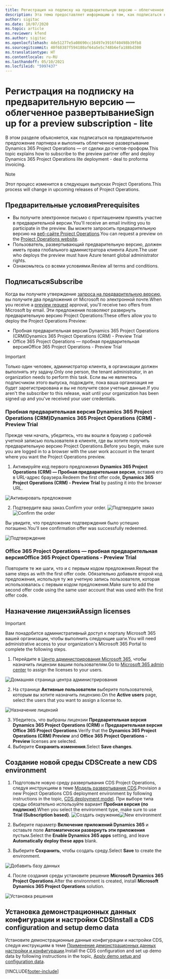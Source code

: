 ```yaml
---
title: Регистрация на подписку на предварительную версию — облегченное развертывание
description: Эта тема предоставляет информацию о том, как подписаться на развертывание и развернуть развертывание Project Operations Lite — от сделки до счетов-проформ.
author: sigitac
ms.date: 10/07/2020
ms.topic: article
ms.reviewer: kfend
ms.author: sigitac
ms.openlocfilehash: 4de51277e5a08690cc16497e3916f40498b39fb8
ms.sourcegitcommit: 40f68387f594180af64a5e5c748b6efa188bd300
ms.translationtype: HT
ms.contentlocale: ru-RU
ms.lasthandoff: 05/10/2021
ms.locfileid: "5997437"
---
```

# <a name="sign-up-for-a-preview-subscription---lite"></a><span data-ttu-id="038dd-103">Регистрация на подписку на предварительную версию — облегченное развертывание</span><span class="sxs-lookup"><span data-stu-id="038dd-103">Sign up for a preview subscription - lite</span></span> 

<span data-ttu-id="038dd-104">В этом разделе объясняется, как подписаться на предварительное предложение партнера и выполнить облегченное развертывание Dynamics 365 Project Operations — от сделки до счетов-проформ.</span><span class="sxs-lookup"><span data-stu-id="038dd-104">This topic explains how to subscribe to the preview partner offer and deploy Dynamics 365 Project Operations lite deployment - deal to proforma invoicing.</span></span>

> [!NOTE]
> <span data-ttu-id="038dd-105">Этот процесс изменится в следующих выпусках Project Operations.</span><span class="sxs-lookup"><span data-stu-id="038dd-105">This process will change in upcoming releases of Project Operations.</span></span>

## <a name="prerequisites"></a><span data-ttu-id="038dd-106">Предварительные условия</span><span class="sxs-lookup"><span data-stu-id="038dd-106">Prerequisites</span></span>

- <span data-ttu-id="038dd-107">Вы получите электронное письмо с приглашением принять участие в предварительной версии.</span><span class="sxs-lookup"><span data-stu-id="038dd-107">You'll receive an email inviting you to participate in the preview.</span></span> <span data-ttu-id="038dd-108">Вы можете запросить предварительную версию на [веб-сайте Project Operations](https://dynamics.microsoft.com/en-us/project-operations/overview/).</span><span class="sxs-lookup"><span data-stu-id="038dd-108">You can request a preview on the [Project Operations website](https://dynamics.microsoft.com/en-us/project-operations/overview/).</span></span>
- <span data-ttu-id="038dd-109">Пользователь, развертывающий предварительную версию, должен иметь права глобального администратора клиента Azure.</span><span class="sxs-lookup"><span data-stu-id="038dd-109">The user who deploys the preview must have Azure tenant global administrator rights.</span></span>
- <span data-ttu-id="038dd-110">Ознакомьтесь со всеми условиями.</span><span class="sxs-lookup"><span data-stu-id="038dd-110">Review all terms and conditions.</span></span>

## <a name="subscribe"></a><span data-ttu-id="038dd-111">Подписаться</span><span class="sxs-lookup"><span data-stu-id="038dd-111">Subscribe</span></span>

<span data-ttu-id="038dd-112">Когда вы получите утверждение [запроса на предварительную версию](https://forms.office.com/FormsPro/Pages/ResponsePage.aspx?id=v4j5cvGGr0GRqy180BHbR56j8lZs0FdAvwT75_WNFyxUMkRDV1NYQU5TNjE2VjhKOVBUNVg2R0s1NC4u), вы получите два предложения от Microsoft по электронной почте.</span><span class="sxs-lookup"><span data-stu-id="038dd-112">When you receive a [preview request](https://forms.office.com/FormsPro/Pages/ResponsePage.aspx?id=v4j5cvGGr0GRqy180BHbR56j8lZs0FdAvwT75_WNFyxUMkRDV1NYQU5TNjE2VjhKOVBUNVg2R0s1NC4u) approval, you'll receive two offers from Microsoft by email.</span></span> <span data-ttu-id="038dd-113">Эти предложения позволяют развернуть предварительную версию Project Operations:</span><span class="sxs-lookup"><span data-stu-id="038dd-113">These offers allow you to deploy the Project Operations Preview:</span></span>

- <span data-ttu-id="038dd-114">Пробная предварительная версия Dynamics 365 Project Operations (CRM)</span><span class="sxs-lookup"><span data-stu-id="038dd-114">Dynamics 365 Project Operations (CRM) - Preview Trial</span></span>
- <span data-ttu-id="038dd-115">Office 365 Project Operations — пробная предварительная версия</span><span class="sxs-lookup"><span data-stu-id="038dd-115">Office 365 Project Operations - Preview Trial</span></span>

> [!IMPORTANT]
> <span data-ttu-id="038dd-116">Только один человек, администратор клиента, в организации должен выполнять эту задачу.</span><span class="sxs-lookup"><span data-stu-id="038dd-116">Only one person, the tenant administrator, in an organization needs to perform this task.</span></span> <span data-ttu-id="038dd-117">Если вы не являетесь подписчиком этого выпуска, подождите, пока ваша организация не будет зарегистрирована и вы не получите свои учетные данные.</span><span class="sxs-lookup"><span data-stu-id="038dd-117">If you aren't the subscriber to this release, wait until your organization has been signed up and you've received your user credentials.</span></span>

### <a name="dynamics-365-project-operations-crm---preview-trial"></a><span data-ttu-id="038dd-118">Пробная предварительная версия Dynamics 365 Project Operations (CRM)</span><span class="sxs-lookup"><span data-stu-id="038dd-118">Dynamics 365 Project Operations (CRM) - Preview Trial</span></span> 

<span data-ttu-id="038dd-119">Прежде чем начать, убедитесь, что вы вошли в браузер с рабочей учетной записью пользователя в клиенте, где вы хотите получить предварительную версию Project Operations.</span><span class="sxs-lookup"><span data-stu-id="038dd-119">Before you begin, make sure you are logged in to a browser with the user work account in the tenant where you want the Project Operations preview.</span></span>

1. <span data-ttu-id="038dd-120">Активируйте код первого предложения **Dynamics 365 Project Operations (CRM) — Пробная предварительная версия**, вставив его в URL-адрес браузера.</span><span class="sxs-lookup"><span data-stu-id="038dd-120">Redeem the first offer code, **Dynamics 365 Project Operations (CRM) - Preview Trial** by pasting it into the browser URL.</span></span>

![Активировать предложение](./media/16RedeemFirstOfferNew.png)

2. <span data-ttu-id="038dd-122">Подтвердите ваш заказ.</span><span class="sxs-lookup"><span data-stu-id="038dd-122">Confirm your order.</span></span>
<span data-ttu-id="038dd-123">![Подтвердите заказ](./media/17ConfirmOrderNew.png)</span><span class="sxs-lookup"><span data-stu-id="038dd-123">![Confirm the order](./media/17ConfirmOrderNew.png)</span></span>

<span data-ttu-id="038dd-124">Вы увидите, что предложение подтверждения было успешно погашено.</span><span class="sxs-lookup"><span data-stu-id="038dd-124">You'll see confirmation offer was successfully redeemed.</span></span>

![Подтверждение](./media/18OrderConfirmationNew.png)

### <a name="office-365-project-operations---preview-trial"></a><span data-ttu-id="038dd-126">Office 365 Project Operations — пробная предварительная версия</span><span class="sxs-lookup"><span data-stu-id="038dd-126">Office 365 Project Operations - Preview Trial</span></span>

<span data-ttu-id="038dd-127">Повторите те же шаги, что и с первым кодом предложения.</span><span class="sxs-lookup"><span data-stu-id="038dd-127">Repeat the same steps as with the first offer code.</span></span> <span data-ttu-id="038dd-128">Обязательно добавьте второй код предложения, используя ту же учетную запись пользователя, которая использовалась с первым кодом предложения.</span><span class="sxs-lookup"><span data-stu-id="038dd-128">Make sure to add the second offer code using the same user account that was used with the first offer code.</span></span>

## <a name="assign-licenses"></a><span data-ttu-id="038dd-129">Назначение лицензий</span><span class="sxs-lookup"><span data-stu-id="038dd-129">Assign licenses</span></span>

> [!IMPORTANT]
> <span data-ttu-id="038dd-130">Вам понадобится административный доступ к порталу Microsoft 365 вашей организации, чтобы выполнить следующие шаги.</span><span class="sxs-lookup"><span data-stu-id="038dd-130">You will need administrative access to your organization's Microsoft 365 Portal to complete the following steps.</span></span>


1. <span data-ttu-id="038dd-131">Перейдите в [Центр администрирования Microsoft 365](https://portal.office.com/), чтобы назначить лицензии вашим пользователям.</span><span class="sxs-lookup"><span data-stu-id="038dd-131">Go to [Microsoft 365 admin center](https://portal.office.com/) to assign the licenses to your users.</span></span>

![Домашняя страница центра администрирования](./media/14AdminPortal.png)

2. <span data-ttu-id="038dd-133">На странице **Активные пользователи** выберите пользователей, которым вы хотите назначить лицензию.</span><span class="sxs-lookup"><span data-stu-id="038dd-133">On the **Active users** page, select the users that you want to assign a license to.</span></span>

![Назначение лицензий](./media/15AssignLicenses.png)

3. <span data-ttu-id="038dd-135">Убедитесь, что выбраны лицензии **Предварительная версия Dynamics 365 Project Operations (CRM)** и **Предварительная версия Office 365 Project Operations**.</span><span class="sxs-lookup"><span data-stu-id="038dd-135">Verify that the **Dynamics 365 Project Operations (CRM) Preview** and **Office 365 Project Operations - Preview** licenses are selected.</span></span> 
4. <span data-ttu-id="038dd-136">Выберите **Сохранить изменения**.</span><span class="sxs-lookup"><span data-stu-id="038dd-136">Select **Save changes**.</span></span>

## <a name="create-a-new-cds-environment"></a><span data-ttu-id="038dd-137">Создание новой среды CDS</span><span class="sxs-lookup"><span data-stu-id="038dd-137">Create a new CDS environment</span></span>

1. <span data-ttu-id="038dd-138">Подготовьте новую среду развертывания CDS Project Operations, следуя инструкциям в теме [Модель развертывания CDS](lite-deployment.md).</span><span class="sxs-lookup"><span data-stu-id="038dd-138">Provision a new Project Operations CDS deployment environment by following instructions in the topic, [CDS deployment model](lite-deployment.md).</span></span> <span data-ttu-id="038dd-139">При выборе типа среды обязательно используйте вариант **Пробная версия (по подписке)**.</span><span class="sxs-lookup"><span data-stu-id="038dd-139">When you select the environment type, make sure to use **Trial (Subscription based)**.</span></span>
<span data-ttu-id="038dd-140">![Создать окружение](./media/19CreateEnvironment.png)</span><span class="sxs-lookup"><span data-stu-id="038dd-140">![New environment](./media/19CreateEnvironment.png)</span></span>

2. <span data-ttu-id="038dd-141">Выберите параметр **Включение приложений Dynamics 365** и оставьте поле **Автоматически развернуть эти приложения** пустым.</span><span class="sxs-lookup"><span data-stu-id="038dd-141">Select the **Enable Dynamics 365 apps** setting, and leave **Automatically deploy these apps** blank.</span></span>  
3. <span data-ttu-id="038dd-142">Выберите **Сохранить**, чтобы создать среду.</span><span class="sxs-lookup"><span data-stu-id="038dd-142">Select **Save** to create the environment.</span></span>

![Добавить базу данных](./media/20CreateEnvironment1.png)

4. <span data-ttu-id="038dd-144">После создания среды установите решение **Microsoft Dynamics 365 Project Operations**.</span><span class="sxs-lookup"><span data-stu-id="038dd-144">After the environment is created, install **Microsoft Dynamics 365 Project Operations** solution.</span></span> 

![Установка решения](./media/21InstallSolution.png)

## <a name="install-a-cds-configuration-and-setup-demo-data"></a><span data-ttu-id="038dd-146">Установка демонстрационных данных конфигурации и настройки CDS</span><span class="sxs-lookup"><span data-stu-id="038dd-146">Install a CDS configuration and setup demo data</span></span>

<span data-ttu-id="038dd-147">Установите демонстрационные данные конфигурации и настройки CDS, следуя инструкциям в теме [Применение демонстрационных данных настройки и конфигурации](lite-apply-demo-setup-config-data.md).</span><span class="sxs-lookup"><span data-stu-id="038dd-147">Install the CDS configuration and set up demo data by following instructions in the topic, [Apply demo setup and configuration data](lite-apply-demo-setup-config-data.md).</span></span>


[!INCLUDE[footer-include](../includes/footer-banner.md)]